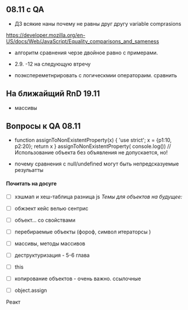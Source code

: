 
## 08.11 с QA

- ДЗ всякие наны почему не равны друг другу 
variable comprasions

https://developer.mozilla.org/en-US/docs/Web/JavaScript/Equality_comparisons_and_sameness

- алгоритм сравнения черзе двойное равно с примерами.

- 2.9. -12 на следующую втречу

- поэкспереметнрировать с логическмии оператораим. сравнить 



## На ближайщий RnD 19.11 

- массивы



## Вопросы к QA 08.11

* function assignToNonExistentProperty(x) {
    'use strict';
    x = {p1:10, p2:20}; 
    return x
    }
    assignToNonExistentProperty( console.log())
    // Использование объекта без объявления не допускается, но!

* почему  сравнения с null/undefined могут быть непредсказуемые резульатты



#### Почитать на досуге
* [ ] хэшмап и хеш-таблица разница js
*Темы для объектов на будущее:*

* [ ] обжэект кейс велью сентрис 
* [ ] объект... со свойствами
* [ ] перебираемые объекты (фороф, символ итераторсы )
* [ ] массивы, методы массивов
* [ ] деструктуризация - 5-6 глава 
* [ ] this 

* [ ]  копирование объектов - очень важно. ссылочные 

* [ ] object.assign





Реакт